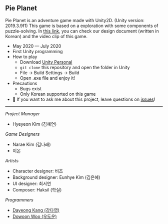 ## Pie Planet

Pie Planet is an adventure game made with Unity2D. (Unity version: 2019.3.9f1) This game is based on a exploration with some components of puzzle-solving. In [this link](http://www.gigdc.or.kr/game/item.php?it_id=1594202343&ca_id=3010&findType=it_name&findWord=PIE&page=1&sort1=&sort2=), you can check our design document (written in Korean) and the video clip of this game.
- May 2020 — July 2020
- First Unity programming
- How to play
  - Download [Unity Personal](https://unity.com/)
  - `git clone` this repository and open the folder in Unity
  - File → Build Settings → Build
  - Open .exe file and enjoy it!
- Precautions
  - Bugs exist
  - Only Korean supported on this game
- 💬 If you want to ask me about this project, leave questions on [issues](https://github.com/tula3and/pie_planet/issues)!

---

*Project Manager*

- Hyeyeon Kim (김혜연)

*Game Designers*

- Narae Kim (김나래)
- 이온

*Artists*

- Character designer: 비즈
- Background designer: Eunhye Kim (김은혜)
- UI designer: 최서연
- Composer: Haksil (학실)

*Programmers*

- [Dayeong Kang (강다영)](https://github.com/tula3and)
- [Dowoon Woo (우도운)](https://github.com/woodowoon)
